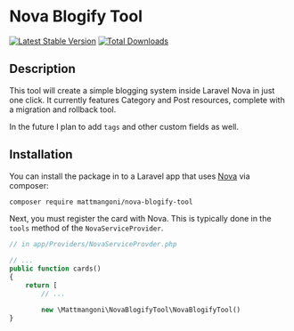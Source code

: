 # Nova Blogify Tool

[![Latest Stable Version](https://poser.pugx.org/mattmangoni/nova-blogify-tool/v/stable)](https://packagist.org/packages/mattmangoni/nova-blogify-tool) [![Total Downloads](https://poser.pugx.org/mattmangoni/nova-blogify-tool/downloads)](https://packagist.org/packages/mattmangoni/nova-blogify-tool)

## Description

This tool will create a simple blogging system inside Laravel Nova in just one click.
It currently features Category and Post resources, complete with a migration and rollback tool.

In the future I plan to add `tags` and other custom fields as well.

 ## Installation

You can install the package in to a Laravel app that uses [Nova](https://nova.laravel.com) via composer:

```bash
composer require mattmangoni/nova-blogify-tool
```

Next, you must register the card with Nova. This is typically done in the `tools` method of the `NovaServiceProvider`.

```php
// in app/Providers/NovaServiceProvder.php

// ...
public function cards()
{
    return [
        // ...

        new \Mattmangoni\NovaBlogifyTool\NovaBlogifyTool()
}
```
